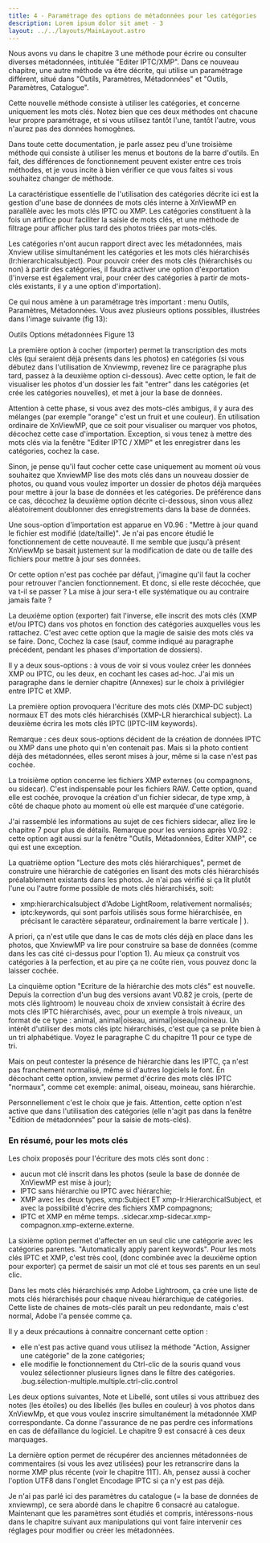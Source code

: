```yaml
---
title: 4 - Paramétrage des options de métadonnées pour les catégories
description: Lorem ipsum dolor sit amet - 3
layout: ../../layouts/MainLayout.astro
---
```


Nous avons vu dans le chapitre 3 une méthode pour écrire ou consulter diverses métadonnées, intitulée "Editer IPTC/XMP". Dans ce nouveau chapitre, une autre méthode va être décrite, qui utilise un paramétrage différent, situé dans "Outils, Paramètres, Métadonnées" et "Outils, Paramètres, Catalogue".

Cette nouvelle méthode consiste à utiliser les catégories, et concerne uniquement les mots clés. Notez bien que ces deux méthodes ont chacune leur propre paramétrage, et si vous utilisez tantôt l'une, tantôt l'autre, vous n'aurez pas des données homogènes.

Dans toute cette documentation, je parle assez peu d'une troisième méthode qui consiste à utiliser les menus et boutons de la barre d'outils. En fait, des différences de fonctionnement peuvent exister entre ces trois méthodes, et je vous incite à bien vérifier ce que vous faites si vous souhaitez changer de méthode.

La caractéristique essentielle de l'utilisation des catégories décrite ici est la gestion d'une base de données de mots clés interne à XnViewMP en parallèle avec les mots clés IPTC ou XMP. Les catégories constituent à la fois un artifice pour faciliter la saisie de mots clés, et une méthode de filtrage pour afficher plus tard des photos triées par mots-clés.

Les catégories n'ont aucun rapport direct avec les métadonnées, mais Xnview utilise simultanément les catégories et les mots clés hiérarchisés (lr:hierarchicalsubject). Pour pouvoir créer des mots clés (hiérarchisés ou non) à partir des catégories, il faudra activer une option d'exportation (l'inverse est également vrai, pour créer des catégories à partir de mots-clés existants, il y a une option d'importation).

Ce qui nous amène à un paramétrage très important : menu Outils, Paramètres, Métadonnées. Vous avez plusieurs options possibles, illustrées dans l'image suivante (fig 13):

Outils Options métadonnées
Figure 13

La première option à cocher (importer) permet la transcription des mots clés (qui seraient déjà présents dans les photos) en catégories (si vous débutez dans l'utilisation de Xnviewmp, revenez lire ce paragraphe plus tard, passez à la deuxième option ci-dessous). Avec cette option, le fait de visualiser les photos d'un dossier les fait "entrer" dans les catégories (et crée les catégories nouvelles), et met à jour la base de données.

Attention à cette phase, si vous avez des mots-clés ambigus, il y aura des mélanges (par exemple "orange" c'est un fruit et une couleur). En utilisation ordinaire de XnViewMP, que ce soit pour visualiser ou marquer vos photos, décochez cette case d'importation. Exception, si vous tenez à mettre des mots clés via la fenêtre "Editer IPTC / XMP" et les enregistrer dans les catégories, cochez la case.

Sinon, je pense qu'il faut cocher cette case uniquement au moment où vous souhaitez que XnviewMP lise des mots clés dans un nouveau dossier de photos, ou quand vous voulez importer un dossier de photos déjà marquées pour mettre à jour la base de données et les catégories. De préférence dans ce cas, décochez la deuxième option décrite ci-dessous, sinon vous allez aléatoirement doublonner des enregistrements dans la base de données.

Une sous-option d'importation est apparue en V0.96 : "Mettre à jour quand le fichier est modifié (date/taille)". Je n'ai pas encore étudié le fonctionnement de cette nouveauté. Il me semble que jusqu'à présent XnViewMp se basait justement sur la modification de date ou de taille des fichiers pour mettre à jour ses données.

Or cette option n'est pas cochée par défaut, j'imagine qu'il faut la cocher pour retrouver l'ancien fonctionnement. Et donc, si elle reste décochée, que va t-il se passer ? La mise à jour sera-t elle systématique ou au contraire jamais faite ?

La deuxième option (exporter) fait l'inverse, elle inscrit des mots clés (XMP et/ou IPTC) dans vos photos en fonction des catégories auxquelles vous les rattachez. C'est avec cette option que la magie de saisie des mots clés va se faire. Donc, Cochez la case (sauf, comme indiqué au paragraphe précédent, pendant les phases d'importation de dossiers).

Il y a deux sous-options : à vous de voir si vous voulez créer les données XMP ou IPTC, ou les deux, en cochant les cases ad-hoc. J'ai mis un paragraphe dans le dernier chapitre (Annexes) sur le choix à privilégier entre IPTC et XMP.

La première option provoquera l'écriture des mots clés (XMP-DC subject) normaux ET des mots clés hiérarchisés (XMP-LR hierarchical subject). La deuxième écrira les mots clés IPTC (IPTC-IIM keywords).

Remarque : ces deux sous-options décident de la création de données IPTC ou XMP dans une photo qui n'en contenait pas. Mais si la photo contient déjà des métadonnées, elles seront mises à jour, même si la case n'est pas cochée.

La troisième option concerne les fichiers XMP externes (ou compagnons, ou sidecar). C'est indispensable pour les fichiers RAW. Cette option, quand elle est cochée, provoque la création d'un fichier sidecar, de type xmp, à côté de chaque photo au moment où elle est marquée d'une catégorie.

J'ai rassemblé les informations au sujet de ces fichiers sidecar, allez lire le chapitre 7 pour plus de détails. Remarque pour les versions après V0.92 : cette option agit aussi sur la fenêtre "Outils, Métadonnées, Editer XMP", ce qui est une exception.

La quatrième option "Lecture des mots clés hiérarchiques", permet de construire une hiérarchie de catégories en lisant des mots clés hiérarchisés préalablement existants dans les photos. Je n'ai pas vérifié si ça lit plutôt l'une ou l'autre forme possible de mots clés hiérarchisés, soit:
- xmp:hierarchicalsubject d'Adobe LightRoom, relativement normalisés;
- iptc:keywords, qui sont parfois utilisés sous forme hiérarchisée, en précisant le caractère séparateur, ordinairement la barre verticale | ).

A priori, ça n'est utile que dans le cas de mots clés déjà en place dans les photos, que XnviewMP va lire pour construire sa base de données (comme dans les cas cité ci-dessus pour l'option 1). Au mieux ça construit vos catégories à la perfection, et au pire ça ne coûte rien, vous pouvez donc la laisser cochée.

La cinquième option "Ecriture de la hiérarchie des mots clés" est nouvelle. Depuis la correction d'un bug des versions avant V0.82 je crois, (perte de mots clés lightroom) le nouveau choix de xnview consistait à écrire des mots clés IPTC hiérarchisés, avec, pour un exemple à trois niveaux, un format de ce type : animal, animal|oiseau, animal|oiseau|moineau. Un intérêt d'utiliser des mots clés iptc hiérarchisés, c'est que ça se prête bien à un tri alphabétique. Voyez le paragraphe C du chapitre 11 pour ce type de tri.

Mais on peut contester la présence de hiérarchie dans les IPTC, ça n'est pas franchement normalisé, même si d'autres logiciels le font. En décochant cette option, xnview permet d'écrire des mots clés IPTC "normaux", comme cet exemple: animal, oiseau, moineau, sans hiérarchie.

Personnellement c'est le choix que je fais. Attention, cette option n'est active que dans l'utilisation des catégories (elle n'agit pas dans la fenêtre "Edition de métadonnées" pour la saisie de mots-clés).

### En résumé, pour les mots clés

Les choix proposés pour l'écriture des mots clés sont donc :
- aucun mot clé inscrit dans les photos (seule la base de donnée de XnViewMP est mise à jour);
- IPTC sans hiérarchie ou IPTC avec hiérarchie;
- XMP avec les deux types, xmp:Subject ET xmp-lr:HierarchicalSubject, et avec la possibilité d'écrire des fichiers XMP compagnons;
- IPTC et XMP en même temps. .sidecar.xmp-sidecar.xmp-compagnon.xmp-externe.externe.

La sixième option permet d'affecter en un seul clic une catégorie avec les catégories parentes. "Automatically apply parent keywords". Pour les mots clés IPTC et XMP, c'est très cool, (donc combinée avec la deuxième option pour exporter) ça permet de saisir un mot clé et tous ses parents en un seul clic.

Dans les mots clés hiérarchisés xmp Adobe Lightroom, ça crée une liste de mots clés hiérarchisés pour chaque niveau hiérarchique de catégories. Cette liste de chaines de mots-clés paraît un peu redondante, mais c'est normal, Adobe l'a pensée comme ça.

Il y a deux précautions à connaitre concernant cette option :
- elle n'est pas active quand vous utilisez la méthode "Action, Assigner une catégorie" de la zone catégories;
- elle modifie le fonctionnement du Ctrl-clic de la souris quand vous voulez sélectionner plusieurs lignes dans le filtre des catégories. .bug.sélection-multiple.multiple.ctrl-clic.control

Les deux options suivantes, Note et Libellé, sont utiles si vous attribuez des notes (les étoiles) ou des libellés (les bulles en couleur) à vos photos dans XnViewMp, et que vous voulez inscrire simultanément la métadonnée XMP correspondante. Ca donne l'assurance de ne pas perdre ces informations en cas de défaillance du logiciel. Le chapitre 9 est consacré à ces deux marquages.

La dernière option permet de récupérer des anciennes métadonnées de commentaires (si vous les avez utilisées) pour les retranscrire dans la norme XMP plus récente (voir le chapitre 11T). Ah, pensez aussi à cocher l'option UTF8 dans l'onglet Encodage IPTC si ça n'y est pas déjà.

Je n'ai pas parlé ici des paramètres du catalogue (= la base de données de xnviewmp), ce sera abordé dans le chapitre 6 consacré au catalogue. Maintenant que les paramètres sont étudiés et compris, intéressons-nous dans le chapitre suivant aux manipulations qui vont faire intervenir ces réglages pour modifier ou créer les métadonnées.
